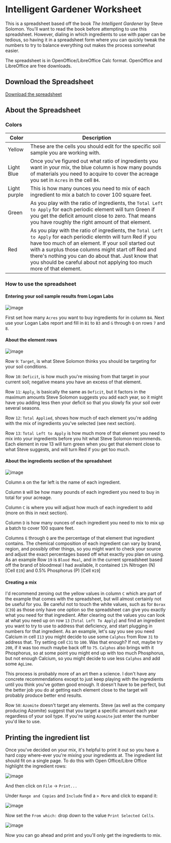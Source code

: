 # Intelligent Gardener Worksheet

This is a spreadsheet based off the book _The Intelligent Gardener_ by Steve
Solomon. You'll want to read the book before attempting to use this spreadsheet.
However, dialing in which ingredients to use with paper can be tedious, so
having it in a spreadsheet form where you can quickly tweak the numbers to try
to balance everything out makes the process somewhat easier.

The spreadsheet is in OpenOffice/LibreOffice Calc format. OpenOffice and
LibreOffice are free downloads.

## Download the Spreadsheet

[Download the spreadsheet](https://github.com/electrum47/intelligent-gardener-worksheet/raw/master/intelligent-gardener-worksheet.ods)

## About the Spreadsheet

### Colors

Color | Description
------|-------------
Yellow | These are the cells you should edit for the specific soil sample you are working with.
Light Blue | Once you've figured out what ratio of ingredients you want in your mix, the blue column is how many pounds of materials you need to acquire to cover the acreage you set in `Acres` in the cell `B4`.
Light purple | This is how many ounces you need to mix of each ingredient to mix a batch to cover 100 square feet.
Green | As you play with the ratio of ingredients, the `Total Left to Apply` for each periodic element will turn Green if you get the deficit amount close to zero. That means you have roughly the right amount of that element.
Red | As you play with the ratio of ingredients, the `Total Left to Apply` for each periodic elemtn will turn Red if you have too much of an element. If your soil started out with a surplus those columns might start off Red and there's nothing you can do about that. Just know that you should be careful about not applying too much more of that element.

### How to use the spreadsheet

#### Entering your soil sample results from Logan Labs

![image](https://user-images.githubusercontent.com/59991595/128973474-c04a65f7-cf12-471a-bb49-237e4e2dcad1.png)

First set how many `Acres` you want to buy ingredients for in column `B4`. Next
use your Logan Labs report and fill in `B1` to `B3` and `G` through `Q` on rows
`7` and `8`.

#### About the element rows

![image](https://user-images.githubusercontent.com/59991595/128973664-e3939320-3177-4d4f-a8d1-15c28c7e3a83.png)

Row `9`: `Target`, is what Steve Solomon thinks you should be targeting for your
soil conditions.

Row `10`: `Deficit`, is how much you're missing from that target in your current
soil; negative means you have an excess of that element.

Row `11`: `Apply`, is basically the same as `Deficit`, but it factors in the
maximum amounts Steve Solomon suggests you add each year, so it might have you
adding less then your deficit so that you slowly fix your soil over several
seasons.

Row `12`: `Total Applied`, shows how much of each element you're adding with the
mix of ingredients you've selected (see next section).

Row `13`: `Total Left to Apply` is how much more of that element you need to mix
into your ingredients before you hit what Steve Solomon recommends. Each element
in row 13 will turn green when you get that element close to what Steve
suggests, and will turn Red if you get too much.

#### About the ingredients section of the spreadsheet

![image](https://user-images.githubusercontent.com/59991595/128973858-5910b552-9824-4efa-b412-b3423b2fc721.png)

Column `A` on the far left is the name of each ingredient.

Column `B` will be how many pounds of each ingredient you need to buy in total
for your acreage.

Column `C` is where you will adjust how much of each ingredient to add (more on
this in next section).

Column `D` is how many ounces of each ingredient you need to mix to mix up a
batch to cover 100 square feet.

Columns `E` through `Q` are the percentage of that element that ingredient
contains. The chemical composition of each ingredient can vary by brand, region,
and possibly other things, so you might want to check your source and adjust the
exact percentages based off what exactly you plan on using. As an example Row
`19` is `Blood Meal`, and in the current spreadsheet based off the brand of
bloodmeal I had available, it contained `13%` Nitrogen (N) [Cell `E19`] and 0.5%
Phosphorus (P) [Cell `H19`]

#### Creating a mix

I'd recommend zeroing out the yellow values in column `C` which are part of the
example that comes with the spreadsheet, but will almost certainly not be useful
for you. Be careful not to touch the white values, such as for `Borax` (`C39`)
as those only have one option so the spreadsheet can give you exactly what you
need for that ingredient. After clearing out the values you can look at what you
need up on row `13` (`Total Left To Apply`) and find an ingredient you want to
try to use to address that deficiency, and start plugging in numbers for that
ingredient. As an example, let's say you see you need Calcium in cell `I13` you
might decide to use some `Calphos` from Row `31` to address that. Try setting
cell `C31` to `100`. Was that enough? If not, maybe try `200`, if it was too
much maybe back off to `75`. `Calphos` also brings with it Phosphorus, so at
some point you might end up with too much Phosphorus, but not enough Calcium, so
you might decide to use less `Calphos` and add some `AgLime`.

This process is probably more of an art then a science. I don't have any
concrete recommendations except to just keep playing with the ingredients until
you think you've gotten good enough. It doesn't have to be perfect, but the
better job you do at getting each element close to the target will probably
produce better end results.

Row `50`: `Azomite` doesn't target any elements. Steve (as well as the company
producing Azomite) suggest that you target a specific amount each year
regardless of your soil type. If you're using `Azomite` just enter the number
you'd like to use.

## Printing the ingredient list

Once you've decided on your mix, it's helpful to print it out so you have a hard
copy where-ever you're mixing your ingredients at. The ingredient list should
fit on a single page. To do this with Open Office/Libre Office highlight the
ingredient rows:

![image](https://user-images.githubusercontent.com/59991595/128975844-04c2ed28-d508-471c-8a19-a0104eb7465e.png)

And then click on `File` -> `Print...`

Under `Range and Copies` and `Include` find a `> More` and click to expand it:

![image](https://user-images.githubusercontent.com/59991595/128976460-1c0f7098-18c4-4fd0-8db4-60c7baea98f4.png)

Now set the `From which:` drop down to the value `Print Selected Cells`.

![image](https://user-images.githubusercontent.com/59991595/128976735-34d5ae4d-3a94-4535-b45e-8fae208bad0f.png)

Now you can go ahead and print and you'll only get the ingredients to mix.
